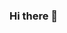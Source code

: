 ### Hi there 👋

<!--
**anuragtomar007/anuragtomar007** is a ✨ _special_ ✨ repository because its `README.md` (this file) appears on your GitHub profile.

Here are some ideas to get you started:

I'm technical enthusiast who does mobile development.

- :musical_note: I love to hear hiphop music.

### Let's Connect :coffee:
<p align="center">
	<a href="https://github.com/anuragtomar007"><img src="https://img.icons8.com/bubbles/50/000000/github.png" alt="GitHub"/></a>
	<a href="https://www.linkedin.com/in/anurag-tomar-a052a313a/"><img src="https://img.icons8.com/bubbles/50/000000/linkedin.png" alt="LinkedIn"/></a>
@@ -32,4 +32,4 @@ Here are some ideas to get you started:
	<a href="https://twitter.com/andy_raa007"><img src="https://img.icons8.com/bubbles/50/000000/twitter.png" alt="Twitter"/></a>
</p>

![alt text](./images/bottom.svg)
![alt text](./images/bottom.svg)

-->
